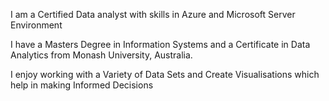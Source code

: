 I am a Certified Data analyst with skills in Azure and Microsoft Server Environment

I have a Masters Degree in Information Systems and a Certificate in Data Analytics from Monash University, Australia.

I enjoy working with a Variety of Data Sets and Create Visualisations which help in making Informed Decisions
